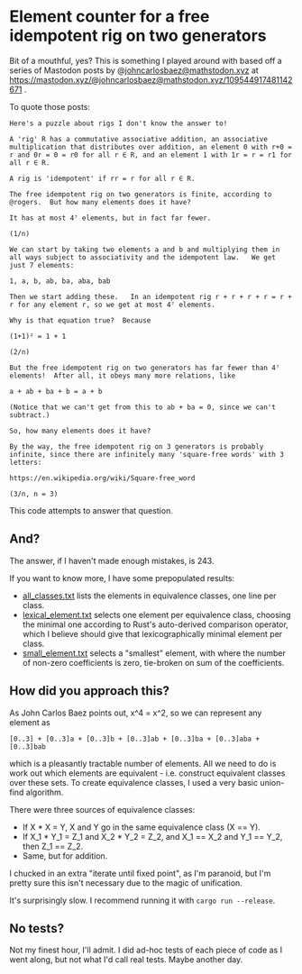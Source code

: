 # Element counter for a free idempotent rig on two generators

Bit of a mouthful, yes? This is something I played around with based
off a series of Mastodon posts by @johncarlosbaez@mathstodon.xyz at
https://mastodon.xyz/@johncarlosbaez@mathstodon.xyz/109544917481142671 .

To quote those posts:

```
Here's a puzzle about rigs I don't know the answer to!

A 'rig' R has a commutative associative addition, an associative multiplication that distributes over addition, an element 0 with r+0 = r and 0r = 0 = r0 for all r ∈ R, and an element 1 with 1r = r = r1 for all r ∈ R.

A rig is 'idempotent' if rr = r for all r ∈ R.

The free idempotent rig on two generators is finite, according to @rogers.  But how many elements does it have?

It has at most 4⁷ elements, but in fact far fewer.

(1/n)
```

```
We can start by taking two elements a and b and multiplying them in all ways subject to associativity and the idempotent law.   We get just 7 elements:

1, a, b, ab, ba, aba, bab

Then we start adding these.   In an idempotent rig r + r + r + r = r + r for any element r, so we get at most 4⁷ elements.

Why is that equation true?  Because 

(1+1)² = 1 + 1

(2/n)
```

```
But the free idempotent rig on two generators has far fewer than 4⁷ elements!  After all, it obeys many more relations, like 

a + ab + ba + b = a + b

(Notice that we can't get from this to ab + ba = 0, since we can't subtract.)

So, how many elements does it have?

By the way, the free idempotent rig on 3 generators is probably infinite, since there are infinitely many 'square-free words' with 3 letters:

https://en.wikipedia.org/wiki/Square-free_word

(3/n, n = 3)
```

This code attempts to answer that question.

## And?

The answer, if I haven't made enough mistakes, is 243.

If you want to know more, I have some prepopulated results:

 * [all_classes.txt](all_classes.txt) lists the elements in
   equivalence classes, one line per class.
 * [lexical_element.txt](lexical_element.txt) selects one element per
   equivalence class, choosing the minimal one according to Rust's
   auto-derived comparison operator, which I believe should give that
   lexicographically minimal element per class.
 * [small_element.txt](small_element.txt) selects a "smallest"
   element, with where the number of non-zero coefficients is zero,
   tie-broken on sum of the coefficients.
 
## How did you approach this?

As John Carlos Baez points out, x^4 = x^2, so we can represent any element as

```
[0..3] + [0..3]a + [0..3]b + [0..3]ab + [0..3]ba + [0..3]aba + [0..3]bab
```

which is a pleasantly tractable number of elements. All we need to do
is work out which elements are equivalent - i.e. construct equivalent
classes over these sets. To create equivalence classes, I used a very
basic union-find algorithm.

There were three sources of equivalence classes:

 * If X * X = Y, X and Y go in the same equivalence class (X == Y).
 * If X_1 * Y_1 = Z_1 and X_2 * Y_2 = Z_2, and X_1 == X_2 and Y_1 ==
   Y_2, then Z_1 == Z_2.
 * Same, but for addition.

I chucked in an extra "iterate until fixed point", as I'm paranoid,
but I'm pretty sure this isn't necessary due to the magic of
unification.

It's surprisingly slow. I recommend running it with `cargo run
--release`.

## No tests?

Not my finest hour, I'll admit. I did ad-hoc tests of each piece of
code as I went along, but not what I'd call real tests. Maybe another
day.
